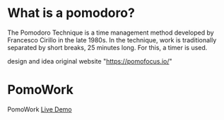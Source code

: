 

# What is a pomodoro? 

The Pomodoro Technique is a time management method developed by Francesco Cirillo in the late 1980s. In the technique, work is traditionally separated by short breaks, 25 minutes long. For this, a timer is used. 

design and idea original website "https://pomofocus.io/"

# PomoWork
  PomoWork [Live Demo](https://pomo-work.vercel.app/)
